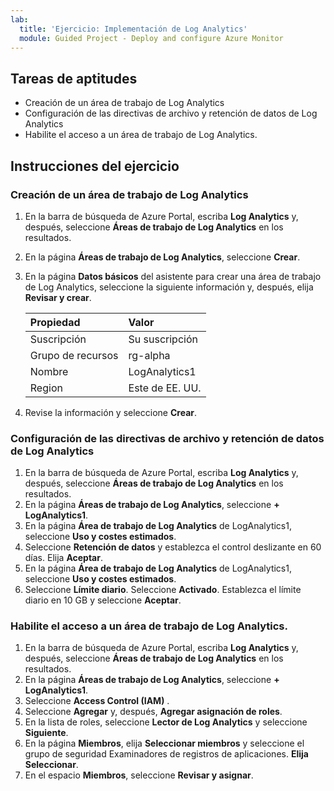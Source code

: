 ```yaml
---
lab:
  title: 'Ejercicio: Implementación de Log Analytics'
  module: Guided Project - Deploy and configure Azure Monitor
---
```


## Tareas de aptitudes

- Creación de un área de trabajo de Log Analytics
- Configuración de las directivas de archivo y retención de datos de Log Analytics
- Habilite el acceso a un área de trabajo de Log Analytics.

## Instrucciones del ejercicio

### Creación de un área de trabajo de Log Analytics

1. En la barra de búsqueda de Azure Portal, escriba **Log Analytics** y, después, seleccione **Áreas de trabajo de Log Analytics** en los resultados.
1. En la página **Áreas de trabajo de Log Analytics**, seleccione **Crear**.
1. En la página **Datos básicos** del asistente para crear una área de trabajo de Log Analytics, seleccione la siguiente información y, después, elija **Revisar y crear**.
   
    | Propiedad | Valor    |
    |:---------|:---------|
    | Suscripción  | Su suscripción   |
    | Grupo de recursos    | rg-alpha  |
    | Nombre  | LogAnalytics1  |
    | Region    | Este de EE. UU.  |

4. Revise la información y seleccione **Crear**.

### Configuración de las directivas de archivo y retención de datos de Log Analytics

1. En la barra de búsqueda de Azure Portal, escriba **Log Analytics** y, después, seleccione **Áreas de trabajo de Log Analytics** en los resultados.
1. En la página **Áreas de trabajo de Log Analytics**, seleccione **+ LogAnalytics1**.
1. En la página **Área de trabajo de Log Analytics** de LogAnalytics1, seleccione **Uso y costes estimados**.
1. Seleccione **Retención de datos** y establezca el control deslizante en 60 días. Elija **Aceptar**.
1. En la página **Área de trabajo de Log Analytics** de LogAnalytics1, seleccione **Uso y costes estimados**.
1. Seleccione **Límite diario**. Seleccione **Activado**. Establezca el límite diario en 10 GB y seleccione **Aceptar**.

### Habilite el acceso a un área de trabajo de Log Analytics.

1. En la barra de búsqueda de Azure Portal, escriba **Log Analytics** y, después, seleccione **Áreas de trabajo de Log Analytics** en los resultados.
1. En la página **Áreas de trabajo de Log Analytics**, seleccione **+ LogAnalytics1**.
1. Seleccione **Access Control (IAM)** .
1. Seleccione **Agregar** y, después, **Agregar asignación de roles**.
1. En la lista de roles, seleccione **Lector de Log Analytics** y seleccione **Siguiente**.
1. En la página **Miembros**, elija **Seleccionar miembros** y seleccione el grupo de seguridad Examinadores de registros de aplicaciones. **Elija Seleccionar**.
1. En el espacio **Miembros**, seleccione **Revisar y asignar**.
